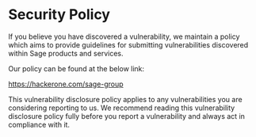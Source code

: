 # Security Policy

If you believe you have discovered a vulnerability, we maintain a policy which aims to provide guidelines for submitting vulnerabilities discovered within Sage products and services.

Our policy can be found at the below link:

https://hackerone.com/sage-group

This vulnerability disclosure policy applies to any vulnerabilities you are considering reporting to us. We recommend reading this vulnerability disclosure policy fully before you report a vulnerability and always act in compliance with it.
